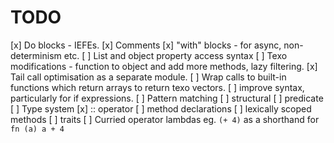 TODO
====

 [x] Do blocks - IEFEs.
 [x] Comments
 [x] "with" blocks - for async, non-determinism etc.
 [ ] List and object property access syntax
 [ ] Texo modifications - function to object and add more methods, lazy filtering.
 [x] Tail call optimisation as a separate module.
 [ ] Wrap calls to built-in functions which return arrays to return texo vectors.
 [ ] improve syntax, particularly for if expressions.
 [ ] Pattern matching
 	[ ] structural
 	[ ] predicate
 [ ] Type system
 	[x] :: operator
 	[ ] method declarations
 	[ ] lexically scoped methods
 	[ ] traits
 [ ] Curried operator lambdas eg. `(+ 4)` as a shorthand for `fn (a) a + 4`